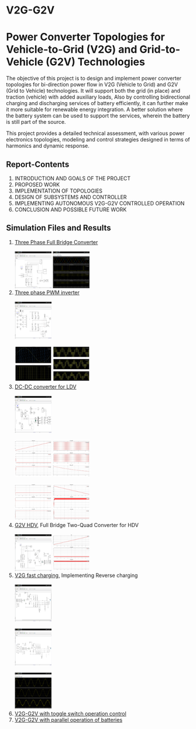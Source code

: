 # V2G-G2V
# Power Converter Topologies for Vehicle-to-Grid (V2G) and Grid-to-Vehicle (G2V) Technologies

The objective of this project is to design and implement power converter topologies for bi-direction power flow in V2G (Vehicle to Grid) and G2V (Grid to Vehicle) technologies. It will support both the grid (in place) and traction (vehicle) with added auxiliary loads, Also by controlling bidirectional charging and discharging services of battery efficiently, it can further make it more suitable for renewable energy integration. A better solution where the battery system can be used to support the services, wherein the battery is still part of the source.

This project provides a detailed technical assessment, with various power electronics topologies, modeling and control strategies designed in terms of harmonics and dynamic response.

## Report-Contents
1. INTRODUCTION AND GOALS OF THE PROJECT 
2. PROPOSED WORK 
3. IMPLEMENTATION OF TOPOLOGIES 
4. DESIGN OF SUBSYSTEMS AND CONTROLLER 
5. IMPLEMENTING AUTONOMOUS V2G-G2V CONTROLLED OPERATION
6. CONCLUSION AND POSSIBLE FUTURE WORK 

## Simulation Files and Results
1. [Three Phase Full Bridge Converter](https://github.com/u7karshs/V2G-G2V/tree/main/1.%20Three%20phase%20full%20conv)</br></br> <img src="/1. Three phase full conv/Screenshot (356).png" alt="img1" style="height: 100px; width:100px;"/> <img src="/1. Three phase full conv/Screenshot (358).png" alt="img1" style="height: 100px; width:100px;"/>
2. [Three phase PWM inverter](https://github.com/u7karshs/V2G-G2V/tree/main/2.%20Three%20phase%20PWM%20inverter)</br></br> <img src="/2. Three phase PWM inverter/Screenshot (359).png" alt="img1" style="height: 100px; width:100px;"/> </br></br> <img src="/2. Three phase PWM inverter/Sin Sawtooth.jpg" alt="img1" style="height: 100px; width:100px;"/> <img src="/2. Three phase PWM inverter/Vphase.jpg" alt="img1" style="height: 100px; width:100px;"/> 
3. [DC-DC converter for LDV](https://github.com/u7karshs/V2G-G2V/tree/main/3.%20DC-DC%20LDV)</br></br> <img src="/3. DC-DC LDV/DIScharging.png" alt="img1" style="height: 100px; width:100px;"/></br></br> <img src="/3. DC-DC LDV/charging_LDV_70.jpg" alt="img1" style="height: 100px; width:100px;"/> <img src="/3. DC-DC LDV/component_volt_DIScharging.jpg" alt="img1" style="height: 100px; width:100px;"/></br></br> <img src="/3. DC-DC LDV/component_volt_charging.jpg" alt="img1" style="height: 100px; width:100px;"/> <img src="/3. DC-DC LDV/discharge_LDV_40 .jpg" alt="img1" style="height: 100px; width:100px;"/>
4. [G2V HDV](https://github.com/u7karshs/V2G-G2V/tree/main/4.%20G2V%20HDV), Full Bridge Two-Quad Converter for HDV</br></br> <img src="/4. G2V HDV/G2V.png" alt="img1" style="height: 100px; width:100px;"/> <img src="/4. G2V HDV/charging G2V.jpg" alt="img1" style="height: 100px; width:100px;"/>
5. [V2G fast charging](https://github.com/u7karshs/V2G-G2V/tree/main/5.%20V2G%20fast%20charging), Implementing Reverse charging</br></br> <img src="/5. V2G fast charging/Screenshot (365).png" alt="img1" style="height: 100px; width:100px;"/></br></br> <img src="/5. V2G fast charging/Screenshot (366).png" alt="img1" style="height: 100px; width:100px;"/></br></br> <img src="/5. V2G fast charging/Screenshot (364).png" alt="img1" style="height: 100px; width:100px;"/>
6. [V2G-G2V with toggle switch operation control](https://github.com/u7karshs/V2G-G2V/tree/main/6.%20V2G-G2V%20with%20toggle%20switch%20Proj)
7. [V2G-G2V with parallel operation of batteries](https://github.com/u7karshs/V2G-G2V/tree/main/7.%20V2G-G2V%20with%20parallel%20operation%20of%20battery)
